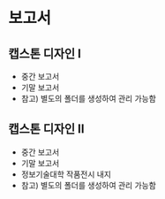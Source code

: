 # 보고서
## 캡스톤 디자인 I 
 - 중간 보고서
 - 기말 보고서
 - 참고) 별도의 폴더를 생성하여 관리 가능함

## 캡스톤 디자인 II
 - 중간 보고서
 - 기말 보고서
 - 정보기술대학 작품전시 내지
 - 참고) 별도의 폴더를 생성하여 관리 가능함
